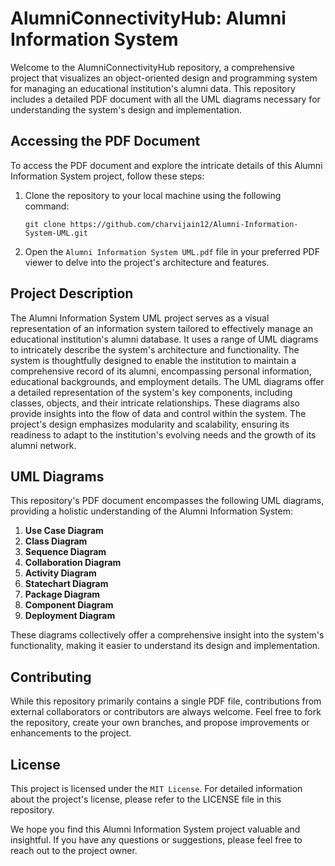 # AlumniConnectivityHub: Alumni Information System

Welcome to the AlumniConnectivityHub repository, a comprehensive project that visualizes an object-oriented design and programming system for managing an educational institution's alumni data. This repository includes a detailed PDF document with all the UML diagrams necessary for understanding the system's design and implementation.

## Accessing the PDF Document
To access the PDF document and explore the intricate details of this Alumni Information System project, follow these steps:

1. Clone the repository to your local machine using the following command:
   ```
   git clone https://github.com/charvijain12/Alumni-Information-System-UML.git
   ```

2. Open the `Alumni Information System UML.pdf` file in your preferred PDF viewer to delve into the project's architecture and features.

## Project Description
The Alumni Information System UML project serves as a visual representation of an information system tailored to effectively manage an educational institution's alumni database. It uses a range of UML diagrams to intricately describe the system's architecture and functionality. The system is thoughtfully designed to enable the institution to maintain a comprehensive record of its alumni, encompassing personal information, educational backgrounds, and employment details. The UML diagrams offer a detailed representation of the system's key components, including classes, objects, and their intricate relationships. These diagrams also provide insights into the flow of data and control within the system. The project's design emphasizes modularity and scalability, ensuring its readiness to adapt to the institution's evolving needs and the growth of its alumni network.

## UML Diagrams
This repository's PDF document encompasses the following UML diagrams, providing a holistic understanding of the Alumni Information System:

1. **Use Case Diagram**
2. **Class Diagram**
3. **Sequence Diagram**
4. **Collaboration Diagram**
5. **Activity Diagram**
6. **Statechart Diagram**
7. **Package Diagram**
8. **Component Diagram**
9. **Deployment Diagram**

These diagrams collectively offer a comprehensive insight into the system's functionality, making it easier to understand its design and implementation.

## Contributing
While this repository primarily contains a single PDF file, contributions from external collaborators or contributors are always welcome. Feel free to fork the repository, create your own branches, and propose improvements or enhancements to the project.

## License
This project is licensed under the `MIT License`. For detailed information about the project's license, please refer to the LICENSE file in this repository.

We hope you find this Alumni Information System project valuable and insightful. If you have any questions or suggestions, please feel free to reach out to the project owner.
